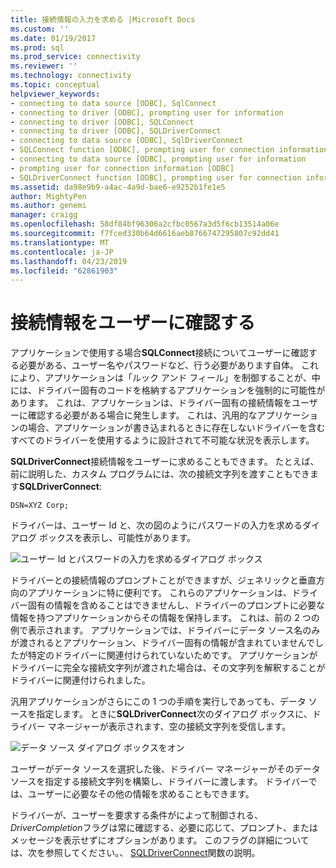 ```yaml
---
title: 接続情報の入力を求める |Microsoft Docs
ms.custom: ''
ms.date: 01/19/2017
ms.prod: sql
ms.prod_service: connectivity
ms.reviewer: ''
ms.technology: connectivity
ms.topic: conceptual
helpviewer_keywords:
- connecting to data source [ODBC], SqlConnect
- connecting to driver [ODBC], prompting user for information
- connecting to driver [ODBC], SQLConnect
- connecting to driver [ODBC], SQLDriverConnect
- connecting to data source [ODBC], SqlDriverConnect
- SQLConnect function [ODBC], prompting user for connection information
- connecting to data source [ODBC], prompting user for information
- prompting user for connection information [ODBC]
- SQLDriverConnect function [ODBC], prompting user for connection information
ms.assetid: da98e9b9-a4ac-4a9d-bae6-e9252b1fe1e5
author: MightyPen
ms.author: genemi
manager: craigg
ms.openlocfilehash: 58df84bf96306a2cfbc0567a3d5f6cb13514a06e
ms.sourcegitcommit: f7fced330b64d6616aeb8766747295807c92dd41
ms.translationtype: MT
ms.contentlocale: ja-JP
ms.lasthandoff: 04/23/2019
ms.locfileid: "62861903"
---
```

# <a name="prompting-the-user-for-connection-information"></a>接続情報をユーザーに確認する
アプリケーションで使用する場合**SQLConnect**接続についてユーザーに確認する必要がある、ユーザー名やパスワードなど、行う必要があります自体。 これにより、アプリケーションは「ルック アンド フィール」を制御することが、中には、ドライバー固有のコードを格納するアプリケーションを強制的に可能性があります。 これは、アプリケーションは、ドライバー固有の接続情報をユーザーに確認する必要がある場合に発生します。 これは、汎用的なアプリケーションの場合、アプリケーションが書き込まれるときに存在しないドライバーを含むすべてのドライバーを使用するように設計されて不可能な状況を表示します。  
  
 **SQLDriverConnect**接続情報をユーザーに求めることもできます。 たとえば、前に説明した、カスタム プログラムには、次の接続文字列を渡すこともできます**SQLDriverConnect**:  
  
```  
DSN=XYZ Corp;  
```  
  
 ドライバーは、ユーザー Id と、次の図のようにパスワードの入力を求めるダイアログ ボックスを表示し、可能性があります。  
  
 ![ユーザー Id とパスワードの入力を求めるダイアログ ボックス](../../../odbc/reference/develop-app/media/pr18.gif "pr18")  
  
 ドライバーとの接続情報のプロンプトことができますが、ジェネリックと垂直方向のアプリケーションに特に便利です。 これらのアプリケーションは、ドライバー固有の情報を含めることはできませんし、ドライバーのプロンプトに必要な情報を持つアプリケーションからその情報を保持します。 これは、前の 2 つの例で表示されます。 アプリケーションでは、ドライバーにデータ ソース名のみが渡されるとアプリケーション、ドライバー固有の情報が含まれていませんでしたが特定のドライバーに関連付けられていないためです。 アプリケーションがドライバーに完全な接続文字列が渡された場合は、その文字列を解釈することがドライバーに関連付けられました。  
  
 汎用アプリケーションがさらにこの 1 つの手順を実行しであっても、データ ソースを指定します。 ときに**SQLDriverConnect**次のダイアログ ボックスに、ドライバー マネージャーが表示されます、空の接続文字列を受信します。  
  
 ![データ ソース ダイアログ ボックスをオン](../../../odbc/reference/develop-app/media/ch06a.gif "CH06A")  
  
 ユーザーがデータ ソースを選択した後、ドライバー マネージャーがそのデータ ソースを指定する接続文字列を構築し、ドライバーに渡します。 ドライバーでは、ユーザーに必要なその他の情報を求めることもできます。  
  
 ドライバーが、ユーザーを要求する条件がによって制御される、 *DriverCompletion*フラグは常に確認する、必要に応じて、プロンプト、またはメッセージを表示せずにオプションがあります。 このフラグの詳細については、次を参照してください。、 [SQLDriverConnect](../../../odbc/reference/syntax/sqldriverconnect-function.md)関数の説明。
